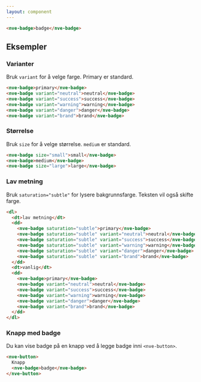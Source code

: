 ```yaml
---
layout: component
---
```


<CodeExamplePreview>

```html
<nve-badge>badge</nve-badge>
```

</CodeExamplePreview>

## Eksempler

### Varianter

Bruk `variant` for å velge farge. Primary er standard.

<CodeExamplePreview>

```html
<nve-badge>primary</nve-badge>
<nve-badge variant="neutral">neutral</nve-badge>
<nve-badge variant="success">success</nve-badge>
<nve-badge variant="warning">warning</nve-badge>
<nve-badge variant="danger">danger</nve-badge>
<nve-badge variant="brand">brand</nve-badge>
```

</CodeExamplePreview>

### Størrelse

Bruk `size` for å velge størrelse. `medium` er standard.

<CodeExamplePreview>

```html
<nve-badge size="small">small</nve-badge>
<nve-badge>medium</nve-badge>
<nve-badge size="large">large</nve-badge>
```

</CodeExamplePreview>

### Lav metning

Bruk `saturation="subtle"` for lysere bakgrunnsfarge. Teksten vil også skifte farge.

<CodeExamplePreview>

```html
<dl>
  <dt>lav metning</dt>
  <dd>
    <nve-badge saturation="subtle">primary</nve-badge>
    <nve-badge saturation="subtle" variant="neutral">neutral</nve-badge>
    <nve-badge saturation="subtle" variant="success">success</nve-badge>
    <nve-badge saturation="subtle" variant="warning">warning</nve-badge>
    <nve-badge saturation="subtle" variant="danger">danger</nve-badge>
    <nve-badge saturation="subtle" variant="brand">brand</nve-badge>
  </dd>
  <dt>vanlig</dt>
  <dd>
    <nve-badge>primary</nve-badge>
    <nve-badge variant="neutral">neutral</nve-badge>
    <nve-badge variant="success">success</nve-badge>
    <nve-badge variant="warning">warning</nve-badge>
    <nve-badge variant="danger">danger</nve-badge>
    <nve-badge variant="brand">brand</nve-badge>
  </dd>
</dl>
```

</CodeExamplePreview>

### Knapp med badge

Du kan vise badge på en knapp ved å legge badge inni `<nve-button>`.

<CodeExamplePreview>

```html
<nve-button>
  Knapp
  <nve-badge>badge</nve-badge>
</nve-button>
```

</CodeExamplePreview>

